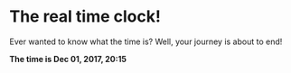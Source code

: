 # The real time clock!

Ever wanted to know what the time is? Well, your journey is about to end!

**The time is Dec 01, 2017, 20:15**